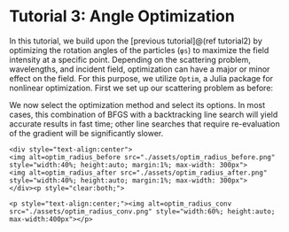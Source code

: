 #  Tutorial 3: Angle Optimization

In this tutorial, we build upon the [previous tutorial]@(ref tutorial2) by
optimizing the rotation angles of the particles (`φs`) to maximize the field
intensity at a specific point.
Depending on the scattering problem, wavelengths, and incident field,
optimization can have a major or minor effect on the field.
For this purpose, we utilize `Optim`, a Julia package for nonlinear optimization.
First we set up our scattering problem as before:



We now select the optimization method and select its options.
In most cases, this combination of BFGS with a backtracking line search will
yield accurate results in fast time;
other line searches that require re-evaluation of the gradient will be
significantly slower.

```@raw html
<div style="text-align:center">
<img alt=optim_radius_before src="./assets/optim_radius_before.png" style="width:40%; height:auto; margin:1%; max-width: 300px">
<img alt=optim_radius_after src="./assets/optim_radius_after.png" style="width:40%; height:auto; margin:1%; max-width: 300px">
</div><p style="clear:both;">
```


```@raw html
<p style="text-align:center;"><img alt=optim_radius_conv src="./assets/optim_radius_conv.png" style="width:60%; height:auto; max-width:400px"></p>
```
